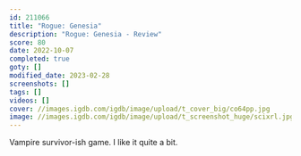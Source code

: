 ```yaml
---
id: 211066
title: "Rogue: Genesia"
description: "Rogue: Genesia - Review"
score: 80
date: 2022-10-07
completed: true
goty: []
modified_date: 2023-02-28
screenshots: []
tags: []
videos: []
cover: //images.igdb.com/igdb/image/upload/t_cover_big/co64pp.jpg
image: //images.igdb.com/igdb/image/upload/t_screenshot_huge/scixrl.jpg
---
```

Vampire survivor-ish game. I like it quite a bit.